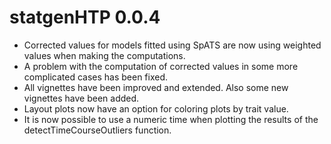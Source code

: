 # statgenHTP 0.0.4

* Corrected values for models fitted using SpATS are now using weighted values when making the computations.
* A problem with the computation of corrected values in some more complicated cases has been fixed.
* All vignettes have been improved and extended. Also some new vignettes have been added.
* Layout plots now have an option for coloring plots by trait value.
* It is now possible to use a numeric time when plotting the results of the detectTimeCourseOutliers function.
